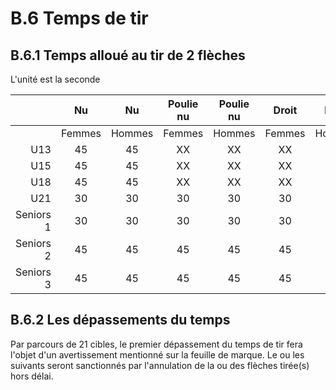 # B.6 Temps de tir

## B.6.1 Temps alloué au tir de 2 flèches

L'unité est la seconde

|           |   Nu   |   Nu   | Poulie nu | Poulie nu | Droit  | Droit  | Libre  | Libre  | Chasse | Chasse |
| --------: | :----: | :----: | :-------: | :-------: | :----: | :----: | :----: | :----: | :----: | :----: |
|           | Femmes | Hommes |  Femmes   |  Hommes   | Femmes | Hommes | Femmes | Hommes | Femmes | Hommes |
|       U13 |   45   |   45   |    XX     |    XX     |   XX   |   XX   |   XX   |   XX   |   XX   |   XX   |
|       U15 |   45   |   45   |    XX     |    XX     |   XX   |   XX   |   XX   |   XX   |   XX   |   XX   |
|       U18 |   45   |   45   |    XX     |    XX     |   XX   |   XX   |   45   |   45   |   XX   |   XX   |
|       U21 |   30   |   30   |    30     |    30     |   30   |   45   |   45   |   45   |   30   |   30   |
| Seniors 1 |   30   |   30   |    30     |    30     |   30   |   45   |   45   |   45   |   30   |   30   |
| Seniors 2 |   45   |   45   |    45     |    45     |   45   |   45   |   45   |   45   |   45   |   45   |
| Seniors 3 |   45   |   45   |    45     |    45     |   45   |   45   |   45   |   45   |   45   |   45   |

## B.6.2 Les dépassements du temps

Par parcours de 21 cibles, le premier dépassement du temps de tir fera l'objet d'un avertissement mentionné sur la feuille de marque. Le ou les suivants seront sanctionnés par l'annulation de la ou des flèches tirée(s) hors délai.
